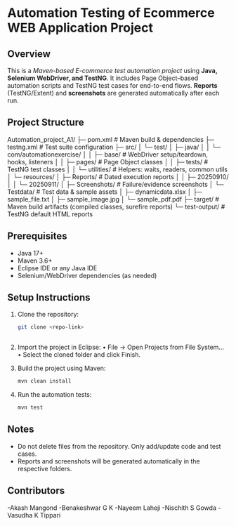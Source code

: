 # Automation Testing of Ecommerce WEB Application Project

## Overview
This is a *Maven-based E-commerce test automation project* using **Java, Selenium WebDriver, and TestNG**.
It includes Page Object–based automation scripts and TestNG test cases for end-to-end flows.
**Reports** (TestNG/Extent) and **screenshots** are generated automatically after each run.



## Project Structure

Automation_project_A1/
├─ pom.xml                         # Maven build & dependencies
├─ testng.xml                      # Test suite configuration
├─ src/
│  └─ test/
│     ├─ java/
│     │  └─ com/automationexercise/
│     │     ├─ base/              # WebDriver setup/teardown, hooks, listeners
│     │     ├─ pages/             # Page Object classes
│     │     ├─ tests/             # TestNG test classes
│     │     └─ utilities/         # Helpers: waits, readers, common utils
│     └─ resources/
│        ├─ Reports/              # Dated execution reports
│        │  ├─ 20250910/
│        │  └─ 20250911/
│        ├─ Screenshots/          # Failure/evidence screenshots
│        └─ Testdata/             # Test data & sample assets
│           ├─ dynamicdata.xlsx
│           ├─ sample_file.txt
│           ├─ sample_image.jpg
│           └─ sample_pdf.pdf
├─ target/                         # Maven build artifacts (compiled classes, surefire reports)
└─ test-output/                    # TestNG default HTML reports


## Prerequisites
- Java 17+  
- Maven 3.6+  
- Eclipse IDE or any Java IDE  
- Selenium/WebDriver dependencies (as needed)


## Setup Instructions
1. Clone the repository:
   ```bash
   git clone <repo-link>
  

2.	Import the project in Eclipse:
	•	File → Open Projects from File System…
	•	Select the cloned folder and click Finish.
3.	Build the project using Maven:

    ``` bash
    mvn clean install

4.	Run the automation tests:

    ```bash
    mvn test

## Notes
- Do not delete files from the repository. Only add/update code and test cases.
- Reports and screenshots will be generated automatically in the respective folders.
 
## Contributors
-Akash Mangond 
-Benakeshwar G K
-Nayeem Laheji 
-Nischith S Gowda 
-Vasudha K Tippari

